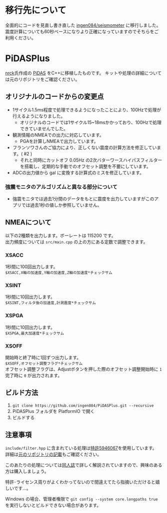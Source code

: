 # 移行先について

全面的にコードを見直し書き直した [ingen084/seismometer](https://github.com/ingen084/seismometer) に移行しました。  
震度計算についても60秒ベースになりより正確になっていますのでそちらをご利用ください。

# PiDASPlus

[nrck](https://github.com/nrck)氏作成の [PiDAS](https://github.com/nrck/PiDAS) をC++に移植したものです。
キットや処理の詳細については元のリポジトリをご確認ください。

## オリジナルのコードからの変更点

- 1サイクル1.5ms程度で処理できるようになったことにより、100Hzで処理が行えるようになりました。
  - オリジナルのコードでは1サイクル15~18msかかっており、100Hzで処理できていませんでした。
- 観測情報のNMEAでの出力に対応しています。
  - PGAを計算しNMEAで出力しています。
- フランソワさんのご協力により、正しくない震度の計算方法を修正しています。( #2 )
  - それと同時にカットオフ 0.05Hz の2次バターワースハイパスフィルターを搭載し、定期的な手動でのオフセット調整を不要にしています。
- ADCの出力値から gal に変換する計算式のミスを修正しています。

### 強震モニタのアルゴリズムと異なる部分について

- 強震モニタでは過去1分間のデータをもとに震度を出力していますがこのアプリでは過去1秒の値しか参照していません。

## NMEAについて

以下の2種類を出力します。ボーレートは 115200 です。  
出力頻度については `src/main.cpp` の上の方にある定数で調整できます。

### XSACC

1秒間に100回出力します。  
`$XSACC,X軸の加速度,Y軸の加速度,Z軸の加速度*チェックサム`

### XSINT

1秒間に10回出力します。  
`$XSINT,フィルタ後の加速度,計測震度*チェックサム`

### XSPGA

1秒間に10回出力します。  
`$XSPGA,最大加速度*チェックサム`

### XSOFF

開始時と終了時に1回ずつ出力します。  
`$XSOFF,オフセット調整フラグ*チェックサム`  
オフセット調整フラグは、Adjustボタンを押した際のオフセット調整開始時に `1` 完了時に `0` が出力されます。

## ビルド方法

1. `git clone https://github.com/ingen084/PiDASPlus.git --recursive`
2. PiDASPlus フォルダを PlatformIO で開く
3. ビルドする

## 注意事項

`include/filter.hpp` に含まれている処理は[特許5946067](https://plidb.inpit.go.jp/pldb/html/HTML.L/2016/001/L2016001200.html)を使用しています。  
詳細は[元のリポジトリの記載](https://github.com/nrck/PiDAS/blob/main/NOTICE)もご確認ください。

このあたりの処理については[同人誌](https://booth.pm/ja/items/3022619)で詳しく解説されていますので、興味のある方は購入しましょう。

特許･ライセンス周りがよくわかってないので間違えてたら指摘いただけると嬉しいです…。

Windows の場合、管理者権限で `git config --system core.longpaths true` を実行しないとビルドできない場合があります。
